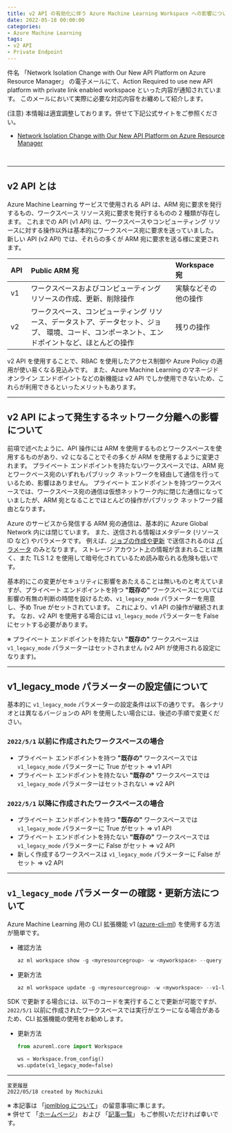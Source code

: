 ```yaml
---
title: v2 API の有効化に伴う Azure Machine Learning Workspace への影響について
date: 2022-05-18 00:00:00
categories:
- Azure Machine Learning
tags:
- v2 API
- Private Endpoint
---
```

件名 「Network Isolation Change with Our New API Platform on Azure Resource Manager」 の電子メールにて、Action Required to use new API platform with private link enabled workspace といった内容が通知されています。 このメールにおいて実際に必要な対応内容をお纏めして紹介します。  

(注意) 本情報は適宜調整しております。併せて下記公式サイトをご参照ください。  
- [Network Isolation Change with Our New API Platform on Azure Resource Manager](http://aka.ms/amlv2network)

<!-- more -->
<br>

***
## v2 API とは
Azure Machine Learning サービスで使用される API は、ARM 宛に要求を発行するもの、ワークスペース リソース宛に要求を発行するものの 2 種類が存在します。 これまでの API (v1 API) は、ワークスペースやコンピューティング リソースに対する操作以外は基本的にワークスペース宛に要求を送っていました。 新しい API (v2 API) では、それらの多くが ARM 宛に要求を送る様に変更されます。  

| API&nbsp; | Public ARM 宛 | Workspace 宛 |
| :---- | :---- | :---- |
| v1 | ワークスペースおよびコンピューティング リソースの作成、更新、削除操作 | 実験などその他の操作 | 
| v2 | ワークスペース、コンピューティング リソース、データストア、データセット、ジョブ、  環境、コード、コンポーネント、エンドポイントなど、ほとんどの操作 | 残りの操作 |

v2 API を使用することで、RBAC を使用したアクセス制御や Azure Policy の適用が使い易くなる見込みです。 また、Azure Machine Learning のマネージド オンライン エンドポイントなどの新機能は v2 API でしか使用できないため、これらが利用できるといったメリットもあります。  

---
## v2 API によって発生するネットワーク分離への影響について
前項で述べたように、API 操作には ARM を使用するものとワークスペースを使用するものがあり、v2 になることでその多くが ARM を使用するように変更されます。 プライベート エンドポイントを持たないワークスペースでは、ARM 宛とワークペース宛のいずれもパブリック ネットワークを経由して通信を行っているため、影響はありません。 プライベート エンドポイントを持つワークスペースでは、ワークスペース宛の通信は仮想ネットワーク内に閉じた通信になっていましたが、ARM 宛となることでほとんどの操作がパブリック ネットワーク経由となります。  

Azure のサービスから発信する ARM 宛の通信は、基本的に Azure Global Network 内には閉じています。 また、送信される情報はメタデータ (リソース ID など) やパラメータです。 例えば、[ジョブの作成や更新](https://docs.microsoft.com/ja-jp/rest/api/azureml/jobs/create-or-update) で送信されるのは [パラメータ](https://docs.microsoft.com/ja-jp/azure/machine-learning/reference-yaml-job-command) のみとなります。 ストレージ アカウント上の情報が含まれることは無く、また TLS 1.2 を使用して暗号化されているため読み取られる危険も低いです。  

基本的にこの変更がセキュリティに影響をあたえることは無いものと考えていますが、プライベート エンドポイントを持つ **"既存の"** ワークスペースについては影響の有無の判断の時間を設けるため、`v1_legacy_mode` パラメーターを用意し、予め True がセットされています。 これにより、v1 API の操作が継続されます。 なお、v2 API を使用する場合には `v1_legacy_mode` パラメーターを False にセットする必要があります。  

※ プライベート エンドポイントを持たない **"既存の"** ワークスペースは `v1_legacy_mode` パラメーターはセットされません (v2 API が使用される設定になります)。

---
## v1_legacy_mode パラメーターの設定値について
基本的に `v1_legacy_mode` パラメーターの設定条件は以下の通りです。 各シナリオとは異なるバージョンの API を使用したい場合には、後述の手順で変更ください。

### `2022/5/1` 以前に作成されたワークスペースの場合
  - プライベート エンドポイントを持つ **"既存の"** ワークスペースでは `v1_legacy_mode` パラメーターに True がセット ⇒ v1 API
  - プライベート エンドポイントを持たない **"既存の"** ワークスペースでは `v1_legacy_mode` パラメーターはセットされない ⇒ v2 API
  
### `2022/5/1` 以降に作成されたワークスペースの場合
  - プライベート エンドポイントを持つ **"既存の"** ワークスペースでは `v1_legacy_mode` パラメーターに True がセット ⇒ v1 API
  - プライベート エンドポイントを持たない **"既存の"** ワークスペースでは `v1_legacy_mode` パラメーターに False がセット ⇒ v2 API
  - 新しく作成するワークスペースは `v1_legacy_mode` パラメーターに False がセット ⇒ v2 API

---
## `v1_legacy_mode` パラメーターの確認・更新方法について
Azure Machine Learning 用の CLI 拡張機能 v1 ([azure-cli-ml](https://docs.microsoft.com/ja-jp/azure/machine-learning/reference-azure-machine-learning-cli)) を使用する方法が簡単です。

- 確認方法
  ```powershell
  az ml workspace show -g <myresourcegroup> -w <myworkspace> --query v1LegacyMode
  ```

- 更新方法
  ```powershell
  az ml workspace update -g <myresourcegroup> -w <myworkspace> --v1-legacy-mode  <true or false>
  ```

SDK で更新する場合には、以下のコードを実行することで更新が可能ですが、`2022/5/1` 以前に作成されたワークスペースでは実行がエラーになる場合があるため、CLI 拡張機能の使用をお勧めします。

- 更新方法
  ```Python
  from azureml.core import Workspace
  
  ws = Workspace.from_config()
  ws.update(v1_legacy_mode=false)
  ```


***
`変更履歴`  
`2022/05/18 created by Mochizuki`

※ 本記事は 「[jpmlblog について](https://jpmlblog.github.io/blog/2020/01/01/about-jpmlblog/)」 の留意事項に準じます。  
※ 併せて 「[ホームページ](https://jpmlblog.github.io/blog/)」 および 「[記事一覧](https://jpmlblog.github.io/blog/archives/)」 もご参照いただければ幸いです。  